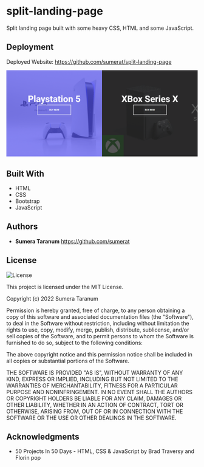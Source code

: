 # split-landing-page

Split landing page built with some heavy CSS, HTML and some JavaScript.

## Deployment

Deployed Website: https://github.com/sumerat/split-landing-page

![split-landing-page](./screencapture-sumerat-github-io-split-landing-page-2022-06-17-22_03_23.png)

## Built With

  * HTML
  * CSS
  * Bootstrap
  * JavaScript

## Authors

  - **Sumera Taranum**
   https://github.com/sumerat

## License

![License](https://img.shields.io/badge/license-MIT%20License-blue.svg)

This project is licensed under the MIT License.

Copyright (c) 2022 Sumera Taranum

Permission is hereby granted, free of charge, to any person obtaining a copy
of this software and associated documentation files (the "Software"), to deal
in the Software without restriction, including without limitation the rights
to use, copy, modify, merge, publish, distribute, sublicense, and/or sell
copies of the Software, and to permit persons to whom the Software is
furnished to do so, subject to the following conditions:

The above copyright notice and this permission notice shall be included in all
copies or substantial portions of the Software.

THE SOFTWARE IS PROVIDED "AS IS", WITHOUT WARRANTY OF ANY KIND, EXPRESS OR
IMPLIED, INCLUDING BUT NOT LIMITED TO THE WARRANTIES OF MERCHANTABILITY,
FITNESS FOR A PARTICULAR PURPOSE AND NONINFRINGEMENT. IN NO EVENT SHALL THE
AUTHORS OR COPYRIGHT HOLDERS BE LIABLE FOR ANY CLAIM, DAMAGES OR OTHER
LIABILITY, WHETHER IN AN ACTION OF CONTRACT, TORT OR OTHERWISE, ARISING FROM,
OUT OF OR IN CONNECTION WITH THE SOFTWARE OR THE USE OR OTHER DEALINGS IN THE
SOFTWARE.

## Acknowledgments

  * 50 Projects In 50 Days - HTML, CSS & JavaScript by Brad Traversy and Florin pop 
